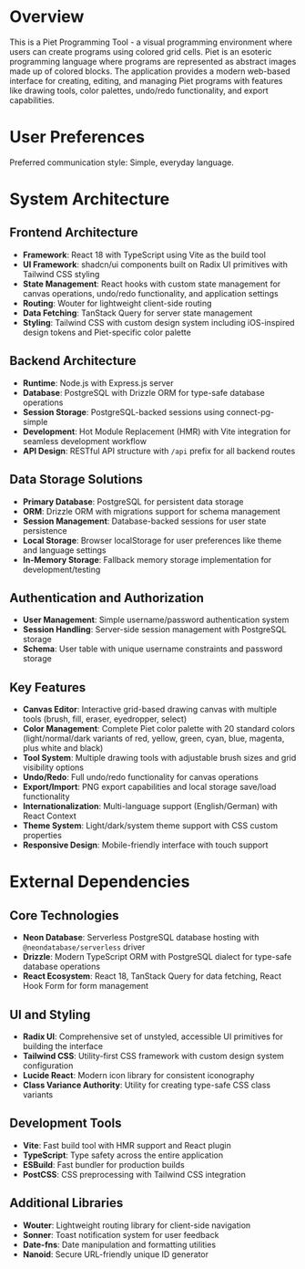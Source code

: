 # Overview

This is a Piet Programming Tool - a visual programming environment where users can create programs using colored grid cells. Piet is an esoteric programming language where programs are represented as abstract images made up of colored blocks. The application provides a modern web-based interface for creating, editing, and managing Piet programs with features like drawing tools, color palettes, undo/redo functionality, and export capabilities.

# User Preferences

Preferred communication style: Simple, everyday language.

# System Architecture

## Frontend Architecture
- **Framework**: React 18 with TypeScript using Vite as the build tool
- **UI Framework**: shadcn/ui components built on Radix UI primitives with Tailwind CSS styling
- **State Management**: React hooks with custom state management for canvas operations, undo/redo functionality, and application settings
- **Routing**: Wouter for lightweight client-side routing
- **Data Fetching**: TanStack Query for server state management
- **Styling**: Tailwind CSS with custom design system including iOS-inspired design tokens and Piet-specific color palette

## Backend Architecture
- **Runtime**: Node.js with Express.js server
- **Database**: PostgreSQL with Drizzle ORM for type-safe database operations
- **Session Storage**: PostgreSQL-backed sessions using connect-pg-simple
- **Development**: Hot Module Replacement (HMR) with Vite integration for seamless development workflow
- **API Design**: RESTful API structure with `/api` prefix for all backend routes

## Data Storage Solutions
- **Primary Database**: PostgreSQL for persistent data storage
- **ORM**: Drizzle ORM with migrations support for schema management
- **Session Management**: Database-backed sessions for user state persistence
- **Local Storage**: Browser localStorage for user preferences like theme and language settings
- **In-Memory Storage**: Fallback memory storage implementation for development/testing

## Authentication and Authorization
- **User Management**: Simple username/password authentication system
- **Session Handling**: Server-side session management with PostgreSQL storage
- **Schema**: User table with unique username constraints and password storage

## Key Features
- **Canvas Editor**: Interactive grid-based drawing canvas with multiple tools (brush, fill, eraser, eyedropper, select)
- **Color Management**: Complete Piet color palette with 20 standard colors (light/normal/dark variants of red, yellow, green, cyan, blue, magenta, plus white and black)
- **Tool System**: Multiple drawing tools with adjustable brush sizes and grid visibility options
- **Undo/Redo**: Full undo/redo functionality for canvas operations
- **Export/Import**: PNG export capabilities and local storage save/load functionality
- **Internationalization**: Multi-language support (English/German) with React Context
- **Theme System**: Light/dark/system theme support with CSS custom properties
- **Responsive Design**: Mobile-friendly interface with touch support

# External Dependencies

## Core Technologies
- **Neon Database**: Serverless PostgreSQL database hosting with `@neondatabase/serverless` driver
- **Drizzle**: Modern TypeScript ORM with PostgreSQL dialect for type-safe database operations
- **React Ecosystem**: React 18, TanStack Query for data fetching, React Hook Form for form management

## UI and Styling
- **Radix UI**: Comprehensive set of unstyled, accessible UI primitives for building the interface
- **Tailwind CSS**: Utility-first CSS framework with custom design system configuration
- **Lucide React**: Modern icon library for consistent iconography
- **Class Variance Authority**: Utility for creating type-safe CSS class variants

## Development Tools
- **Vite**: Fast build tool with HMR support and React plugin
- **TypeScript**: Type safety across the entire application
- **ESBuild**: Fast bundler for production builds
- **PostCSS**: CSS preprocessing with Tailwind CSS integration

## Additional Libraries
- **Wouter**: Lightweight routing library for client-side navigation
- **Sonner**: Toast notification system for user feedback
- **Date-fns**: Date manipulation and formatting utilities
- **Nanoid**: Secure URL-friendly unique ID generator